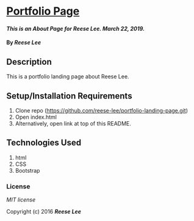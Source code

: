 # [Portfolio Page](https://reese-lee.github.io/portfolio-landing-page)

#### _This is an About Page for Reese Lee. March 22, 2019._

#### By _Reese Lee_

## Description

This is a portfolio landing page about Reese Lee.

## Setup/Installation Requirements

1. Clone repo (https://github.com/reese-lee/portfolio-landing-page.git)
2. Open index.html
3. Alternatively, open link at top of this README.


## Technologies Used

1. html
2. CSS
3. Bootstrap

### License

*MIT license*

Copyright (c) 2016 **_Reese Lee_**
